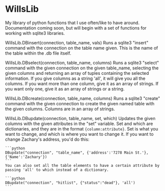 WillsLib
========

My library of python functions that I use often/like to have around. Documentation coming soon, 
but will begin with a set of functions for working with sqlite3 libraries. 

WillsLib.DBinsert(connection, table_name, vals)
	Runs a sqlite3 "insert" command with the connection on the table name given. This is the name of the table within the .db file itself. 
	
WillsLib.DBselect(connection, table_name, columns)
	Runs a sqlite3 "select" command with the given connection on the given table_name, selecting the given columns and returning an array of 
	tuples containing the selected information. If you give columns as a string 'all', it will give you all the columns. If you want more than one 
	column, give it as an array of strings. If you want only one, give it as an array of strings or a string. 

WillsLib.DBcreate(connection, table_name, columns)
	Runs a sqlite3 "create" command with the given connection to create the given named table with the given columns. Columns are in an array of strings. 
	
WillsLib.DBupdate(connection, table_name, set, which)
	Updates the given columns with the given attributes in the "set" variable. Set and which are dictionaries, and they are in the format
	`{column:attribute}`. Set is what you want to change, and which is where you want to change it. If you want to change Zachary's address, you'd
	do this:
	
	```python
	DBupdate("connection", "table_name", {'address':'7278 Main St.'}, {'Name':'Zachary'})
	```
	You can also set all the table elements to have a certain attribute by passing 'all' to which instead of a dictionary. 
	
	```python
	DBupdate("connection", "hitlist", {"status":"dead"}, 'all')
	```